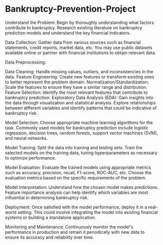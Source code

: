 # Bankruptcy-Prevention-Project
Understand the Problem: Begin by thoroughly understanding what factors contribute to bankruptcy. Research existing literature on bankruptcy prediction models and understand the key financial indicators.

Data Collection: Gather data from various sources such as financial statements, credit reports, market data, etc. You may use public datasets available online or partner with financial institutions to obtain relevant data.

Data Preprocessing:

Data Cleaning: Handle missing values, outliers, and inconsistencies in the data.
Feature Engineering: Create new features or transform existing ones to better represent the problem domain.
Normalization/Standardization: Scale the features to ensure they have a similar range and distribution.
Feature Selection: Identify the most relevant features that contribute to bankruptcy prediction.
Exploratory Data Analysis (EDA): Gain insights into the data through visualization and statistical analysis. Explore relationships between different variables and identify patterns that could be indicative of bankruptcy risk.

Model Selection: Choose appropriate machine learning algorithms for the task. Commonly used models for bankruptcy prediction include logistic regression, decision trees, random forests, support vector machines (SVM), and neural networks.

Model Training: Split the data into training and testing sets. Train the selected models on the training data, tuning hyperparameters as necessary to optimize performance.

Model Evaluation: Evaluate the trained models using appropriate metrics such as accuracy, precision, recall, F1-score, ROC-AUC, etc. Choose the evaluation metrics based on the specific requirements of the problem.

Model Interpretation: Understand how the chosen model makes predictions. Feature importance analysis can help identify which variables are most influential in determining bankruptcy risk.

Deployment: Once satisfied with the model performance, deploy it in a real-world setting. This could involve integrating the model into existing financial systems or building a standalone application.

Monitoring and Maintenance: Continuously monitor the model's performance in production and retrain it periodically with new data to ensure its accuracy and reliability over time.
